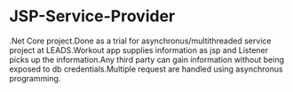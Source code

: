 # JSP-Service-Provider

.Net Core project.Done as a trial for asynchronus/multithreaded service project at LEADS.Workout app supplies information as jsp and Listener 
picks up the information.Any third party can gain information without being exposed to db credentials.Multiple request are handled using asynchronus
programming.

